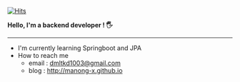 
<span>

[![Hits](https://hits.seeyoufarm.com/api/count/incr/badge.svg?url=https%3A%2F%2Fgithub.com%2Fmanong-x%2Fhit-counter&count_bg=%233B547C&title_bg=%238599BB&icon=lbry.svg&icon_color=%23E7E7E7&title=log&edge_flat=false)](https://hits.seeyoufarm.com)

**Hello, I'm a backend developer ! 🖐️**

</span>
<hr/>

<!-- 
[![Top Langs](https://github-readme-stats.vercel.app/api/top-langs/?username=EuiSang-Yu&layout=compact)](https://github.com/anuraghazra/github-readme-stats)
-->

<!--
https://manong-x.tistory.com/
<p align="left">
<img src="https://img.shields.io/badge/Java-007396?style=flat-square&logo=Java&logoColor=white"/></a>
<img src="https://img.shields.io/badge/Spring-6DB33F?style=flat-square&logo=Spring&logoColor=white"/></a>
<img src="https://img.shields.io/badge/JSP-007396?style=flat-square&logo=Java&logoColor=white"/></a>
<img src="https://img.shields.io/badge/HTML-E34F26?style=flat-square&logo=HTML5&logoColor=white"/></a>
<img src="https://img.shields.io/badge/JavaScript-F7DF1E?style=flat-square&logo=JavaScript&logoColor=black"/></a>
<img src="https://img.shields.io/badge/CSS-1572B6?style=flat-square&logo=CSS3&logoColor=white"/></a>
<img src="https://img.shields.io/badge/JQuery-0769AD?style=flat-square&logo=JQuery&logoColor=white"/></a>
<img src="https://img.shields.io/badge/Bootstrap-7952B3?style=flat-square&logo=Bootstrap&logoColor=white"/></a>
<img src="https://img.shields.io/badge/Oracle-F80000?style=flat-square&logo=Oracle&logoColor=white"/></a>
<img src="https://img.shields.io/badge/MySQL-F80000?style=flat-square&logo=MySQL&logoColor=white"/></a>
<img src="https://img.shields.io/badge/MyBatis-F7952B3?style=flat-square&logo=MyBatis&logoColor=white"/></a>
</p>
-->



* I'm currently learning Springboot and JPA
* How to reach me
  * email : dmltkd1003@gmail.com
  * blog : http://manong-x.github.io

<br>

<!--
<span align=center>

[![Tech Blog Badge](http://img.shields.io/badge/-Tech%20blog-black?style=flat-square&logo=github&link=https://EuiSang-Yu.github.io/)](https://dmltkd1974.tistory.com/)
[![Youtube Badge](https://img.shields.io/badge/Youtube-ff0000?style=flat-square&logo=youtube&link=https://www.youtube.com/c/kyleschool)](https://www.youtube.com/channel/UCuS60c_kMTSfKlZw2cMgCBA) 
[![Gmail Badge](https://img.shields.io/badge/Gmail-d14836?style=flat-square&logo=Gmail&logoColor=white&link=mailto:dmltkd1003@gmail.com)](mailto:dmltkd1003@gmail.com)
[![Facebook Badge](https://img.shields.io/badge/-Facebook-1877f2?style=flat-square&logo=facebook&logoColor=white&link=https://www.facebook.com/dmltkd1974)](https://www.facebook.com/dmltkd1974)
[![Instagram Badge](https://img.shields.io/badge/-Instagram-dd2a7b?style=flat-square&logo=instagram&logoColor=white&link=https://www.instagram.com/yus_9293/)](https://www.instagram.com/yus_9293/) 

</span>
-->

<!--
**devYoooo/devYoooo** is a ✨ _special_ ✨ repository because its `README.md` (this file) appears on your GitHub profile.

Here are some ideas to get you started:

- 🔭 I’m currently working on ...
- 🌱 I’m currently learning ...
- 👯 I’m looking to collaborate on ...
- 🤔 I’m looking for help with ...
- 💬 Ask me about ...
- 📫 How to reach me: ...
- 😄 Pronouns: ...
- ⚡ Fun fact: ...
-->
